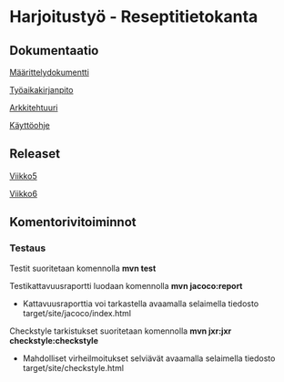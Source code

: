
# Harjoitustyö - Reseptitietokanta

## Dokumentaatio

[Määrittelydokumentti](https://github.com/kuukelo/ot-harjoitustyo/blob/master/dokumentaatio/m%C3%A4%C3%A4rittelydokumentti.md)

[Työaikakirjanpito](https://github.com/kuukelo/ot-harjoitustyo/blob/master/dokumentaatio/ty%C3%B6aikakirjanpito.md)

[Arkkitehtuuri](https://github.com/kuukelo/ot-harjoitustyo/blob/master/dokumentaatio/arkkitehtuuri.md)

[Käyttöohje](https://github.com/kuukelo/ot-harjoitustyo/blob/master/dokumentaatio/K%C3%A4ytt%C3%B6ohje.md)

## Releaset

[Viikko5](https://github.com/kuukelo/ot-harjoitustyo/releases/tag/viikko5)

[Viikko6](https://github.com/kuukelo/ot-harjoitustyo/releases/tag/viikko6)

## Komentorivitoiminnot

### Testaus
Testit suoritetaan komennolla **mvn test**

Testikattavuusraportti luodaan komennolla **mvn jacoco:report**
  - Kattavuusraporttia voi tarkastella avaamalla selaimella tiedosto target/site/jacoco/index.html

Checkstyle tarkistukset suoritetaan komennolla **mvn jxr:jxr checkstyle:checkstyle**
  - Mahdolliset virheilmoitukset selviävät avaamalla selaimella tiedosto target/site/checkstyle.html
